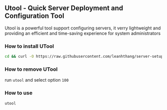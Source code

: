 ## Utool - Quick Server Deployment and Configuration Tool

Utool is a powerful tool support configuring servers, it verry lightweight and providing an efficient and time-saving experience for system administrators

### How to install UTool

```bash
cd && curl -O https://raw.githubusercontent.com/leanhthang/server-setup/master/install_utool && bash install_utool 0.1.5
```

### How to remove UTool

run `utool` and select option `100`

### How to use

```bash
utool
```
